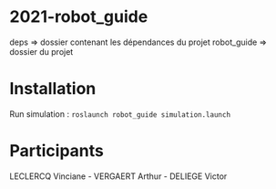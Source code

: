 # 2021-robot_guide
deps => dossier contenant les dépendances du projet
robot_guide => dossier du projet

# Installation
Run simulation :
`roslaunch robot_guide simulation.launch`

# Participants
LECLERCQ Vinciane - VERGAERT Arthur - DELIEGE Victor
